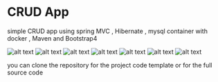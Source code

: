 # CRUD App
simple CRUD app using spring MVC , Hibernate , mysql container with docker , Maven and Bootstrap4

![alt text](https://stackjava.com/wp-content/uploads/2017/12/spring-mvc-logo.png)
![alt text](https://i.morioh.com/200628/e3d17c5f.jpg)
![alt text](https://design.jboss.org/hibernate/logo/final/hibernate_logo_whitebkg_stacked_256px.png)
![alt text](https://cdn.iconscout.com/icon/free/png-256/mysql-6-226028.png)
![alt text](https://roufid.com/wp-content/uploads/2016/05/eyecatch-maven.png)
![alt text](https://cdn.iconscout.com/icon/free/png-256/bootstrap-6-1175203.png)
![alt text](https://miro.medium.com/max/336/0*yij2e7gB0x438hKT.png)

you can clone the repository for the project code template or for the full source code
